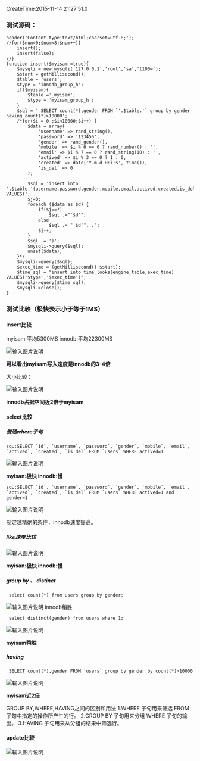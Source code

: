 CreateTime:2015-11-14 21:27:51.0

### 测试源码：
```
header('Content-type:text/html;charset=utf-8;');
//for($num=0;$num<8;$num++){
    insert();
    insert(false);
//}
function insert($myisam =true){
    $mysqli = new mysqli('127.0.0.1','root','sa','t100w');
    $start = getMillisecond();
    $table = 'users';
    $type = 'innodb_group_h';
    if($myisam){
        $table.='_myisam';
        $type = 'myisam_group_h';
    }
    $sql = ' SELECT count(*),gender FROM `'.$table.'` group by gender having count(*)>10000';
    /*for($i = 0 ;$i<10000;$i++) {
        $data = array(
            'username' => rand_string(),
            'password' => '123456',
            'gender' => rand_gender(),
            'mobile' => $i % 6 == 0 ? rand_number() : '',
            'email' => $i % 7 == 0 ? rand_string(10) : '',
            'actived' => $i % 3 == 0 ? 1 : 0,
            'created' => date('Y-m-d H:i:s', time()),
            'is_del' => 0
        );

        $sql = 'insert into '.$table.'(username,password,gender,mobile,email,actived,created,is_del) VALUES(';
        $j=0;
        foreach ($data as $d) {
            if($j==7)
                $sql .="'$d'";
            else
                $sql .= "'$d'".',';
            $j++;
        }
        $sql .= ')';
        $mysqli->query($sql);
        unset($data);
    }*/
    $mysqli->query($sql);
    $exec_time = (getMillisecond()-$start);
    $time_sql = "insert into time_looks(engine_table,exec_time) VALUES('$type','$exec_time')";
    $mysqli->query($time_sql);
    $mysqli->close();
}
```
### 测试比较（极快表示小于等于1MS）
#### insert比较

myisam:平均5300MS
innodb:平均22300MS


![输入图片说明](https://static.oschina.net/uploads/img/201511/14203123_anAZ.png "在这里输入图片标题")

**可以看出myisam写入速度是innodb的3-4倍**

大小比较：

![输入图片说明](https://static.oschina.net/uploads/img/201511/14203713_UJnZ.png "在这里输入图片标题")

**innodb占据空间近2倍于myisam**

#### select比较
##### 普通where子句
```
sqL:SELECT `id`, `username`, `password`, `gender`, `mobile`, `email`, `actived`, `created`, `is_del` FROM `users` WHERE actived=1 
```
![输入图片说明](https://static.oschina.net/uploads/img/201511/14204416_VOrR.png "在这里输入图片标题")

**myisan:极快
innodb:慢**


```
sqL:SELECT `id`, `username`, `password`, `gender`, `mobile`, `email`, `actived`, `created`, `is_del` FROM `users` WHERE actived=1 and gender=1
```
![输入图片说明](https://static.oschina.net/uploads/img/201511/14204822_J4Ht.png "在这里输入图片标题")

制定越精确的条件，innodb速度提高。


##### like速度比较

![输入图片说明](https://static.oschina.net/uploads/img/201511/14205417_y5ow.png "在这里输入图片标题")

**myisan:极快
innodb:慢**

##### group by 、 distinct
```
 select count(*) from users group by gender;
```
![输入图片说明](https://static.oschina.net/uploads/img/201511/14210510_Rdy2.png "在这里输入图片标题")
innodb稍胜
```
 select distinct(gender) from users where 1;
```

![输入图片说明](https://static.oschina.net/uploads/img/201511/14210917_bSI9.png "在这里输入图片标题")

**myisam稍胜**

##### having
	
```
 SELECT count(*),gender FROM `users` group by gender by count(*)>10000
```

![输入图片说明](https://static.oschina.net/uploads/img/201511/14212609_dkBi.png "在这里输入图片标题")

**myisam近2倍**



GROUP BY,WHERE,HAVING之间的区别和用法
1.WHERE 子句用来筛选 FROM 子句中指定的操作所产生的行。
2.GROUP BY 子句用来分组 WHERE 子句的输出。
3.HAVING 子句用来从分组的结果中筛选行。

#### update比较
![输入图片说明](https://static.oschina.net/uploads/img/201511/14210108_Ryjo.png "在这里输入图片标题")